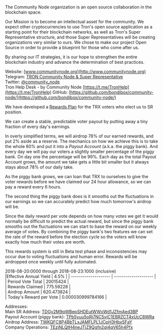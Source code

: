 The Community Node organization is an open source collaboration in the blockchain space. 

Our Mission is to become an intellectual asset for the community. We expect other cryptocurrencies to use Tron's open source application as a starting point for their blockchain networks, as well as Tron's Super Representative structure, and those Super Representatives will be creating organizations very similar to ours. We chose to make our project Open Source in order to provide a blueprint for those who come after us.

By sharing our IT strategies, it is our hope to strengthen the entire blockchain industry and advance the determination of best practices. 

Website:
[www.communitynode.org](http://www.communitynode.org)  
Telegram:
[TRON Community Node & Super Representative](https://t.me/CommunityNode)  
Twitter:
[@community_node](https://twitter.com/community_node)  
Tron Help Desk - by Community Node
[https://t.me/TronHelp](https://t.me/TronHelp)
GitHub:
[https://github.com/bondibox/community-node/](https://github.com/bondibox/community-node/)  


We have developed a [Rewards Plan](http://www.communitynode.org/rewards/index) for the TRX voters who elect us to SR position. 

We can create a stable, predictable voter payout by putting away a tiny fraction of every day's earnings.

In overly simplified terms, we will airdrop 78% of our earned rewards, and put 2% aside as a reserve. The mechanics on how we achieve this is to take the whole 80% and put it into a *Payout Account* (a.k.a. the piggy bank). And every day we will pay our voters a slightly smaller percentage of the piggy bank. On day one the percentage will be 99%. Each day as the total Payout Account grows, the amount we take gets a little bit smaller but it always stays about 78% of our daily take. 

As the piggy bank grows, we can loan that TRX to ourselves to give the voter rewards before we have claimed our 24 hour allowance, so we can pay a reward every 6 hours.

The second thing the piggy bank does is it smooths out the fluctuations in our earnings so we can accurately predict how much tomorrow's airdrop will be.

Since the daily reward per vote depends on how many votes we get it would normally be difficult to predict the actual reward, but since the piggy bank smooths out the fluctuations we can start to base the reward on our weekly average of votes. By combining the piggy bank's two features we can set the rate of the reward before the election cycle so the voters will know exactly how much their votes are worth.

This rewards system is still in Beta test phase and inconsistencies may occur due to voting fluctuations and human error.
Rewards will be airdropped once weekly until fully automated.

2018-08-20:0000 through 2018-08-23:1000 (inclusive)  
|Effective Annual Yield | 4.5% |
| -------------------- | -------------------- |    
| Period Vote Total | 20015424 |  
| Rewards Claimed |  775.59228  |  
| Airdrop Amount | 620.473824 |  
| Today's Reward per Vote  | 0.000030999784166 |  



Addresses:  
Main SR Address: [TDGy2M9qWBepSHDEutWWxWd1JZfmAed3BP](https://tronscan.org/#/address/TDGy2M9qWBepSHDEutWWxWd1JZfmAed3BP)  
Payout Account (piggy bank): [TPb5yuu5oRj7NC5vjC1EBRZCT4xUcC8WRa](https://tronscan.org/#/address/TPb5yuu5oRj7NC5vjC1EBRZCT4xUcC8WRa)  
Airdrop Address: [TWKQFC8P4BbTLxJAMFLPL1JCpH3HbxSFaY](https://tronscan.org/#/address/TWKQFC8P4BbTLxJAMFLPL1JCpH3HbxSFaY)  
Company Operations: [TEzjNLQtH4neJTjZ9Qgfn2qi4qV65h4Pfx](https://tronscan.org/#/address/TEzjNLQtH4neJTjZ9Qgfn2qi4qV65h4Pfx)  